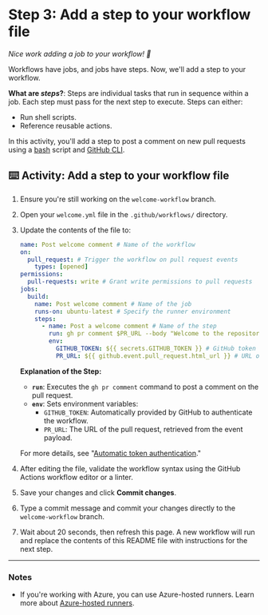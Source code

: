 # Step 3: Add a step to your workflow file

_Nice work adding a job to your workflow! :dancer:_

Workflows have jobs, and jobs have steps. Now, we'll add a step to your workflow.

**What are _steps_?**: Steps are individual tasks that run in sequence within a job. Each step must pass for the next step to execute. Steps can either:

- Run shell scripts.
- Reference reusable actions.

In this activity, you'll add a step to post a comment on new pull requests using a [bash](https://en.wikipedia.org/wiki/Bash_%28Unix_shell%29) script and [GitHub CLI](https://cli.github.com/).

## :keyboard: Activity: Add a step to your workflow file

1. Ensure you're still working on the `welcome-workflow` branch.
1. Open your `welcome.yml` file in the `.github/workflows/` directory.
1. Update the contents of the file to:

   ```yaml
   name: Post welcome comment # Name of the workflow
   on:
     pull_request: # Trigger the workflow on pull request events
       types: [opened]
   permissions:
     pull-requests: write # Grant write permissions to pull requests
   jobs:
     build:
       name: Post welcome comment # Name of the job
       runs-on: ubuntu-latest # Specify the runner environment
       steps:
         - name: Post a welcome comment # Name of the step
           run: gh pr comment $PR_URL --body "Welcome to the repository!" # Command to post a comment
           env:
             GITHUB_TOKEN: ${{ secrets.GITHUB_TOKEN }} # GitHub token for authentication
             PR_URL: ${{ github.event.pull_request.html_url }} # URL of the pull request
   ```

   **Explanation of the Step:**
   - **`run`**: Executes the `gh pr comment` command to post a comment on the pull request.
   - **`env`**: Sets environment variables:
     - `GITHUB_TOKEN`: Automatically provided by GitHub to authenticate the workflow.
     - `PR_URL`: The URL of the pull request, retrieved from the event payload.

   For more details, see "[Automatic token authentication](https://docs.github.com/en/actions/security-guides/automatic-token-authentication)."

1. After editing the file, validate the workflow syntax using the GitHub Actions workflow editor or a linter.
1. Save your changes and click **Commit changes**.
1. Type a commit message and commit your changes directly to the `welcome-workflow` branch.
1. Wait about 20 seconds, then refresh this page. A new workflow will run and replace the contents of this README file with instructions for the next step.

---

### Notes

- If you're working with Azure, you can use Azure-hosted runners. Learn more about [Azure-hosted runners](https://learn.microsoft.com/en-us/azure/devops/pipelines/agents/hosted).
